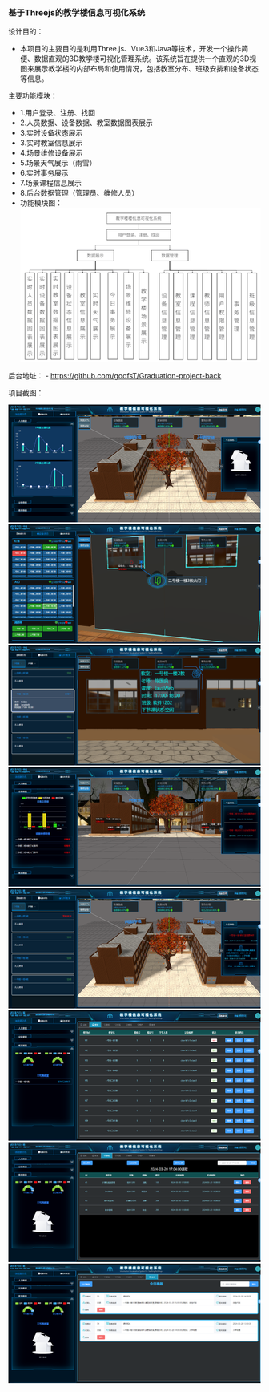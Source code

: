 ### 基于Threejs的教学楼信息可视化系统

设计目的：
- 本项目的主要目的是利用Three.js、Vue3和Java等技术，开发一个操作简便、数据直观的3D教学楼可视化管理系统。该系统旨在提供一个直观的3D视图来展示教学楼的内部布局和使用情况，包括教室分布、班级安排和设备状态等信息。

主要功能模块：
   - 1.用户登录、注册、找回
   - 2.人员数据、设备数据、教室数据图表展示
   - 3.实时设备状态展示
   - 3.实时教室信息展示
   - 4.场景维修设备展示
   - 5.场景天气展示（雨雪）
   - 6.实时事务展示
   - 7.场景课程信息展示
   - 8.后台数据管理（管理员、维修人员）
   - 功能模块图：![img](./app-images/img_8.png)

后台地址：
    - https://github.com/goofsT/Graduation-project-back

项目截图：

![img](./app-images/img.png)
![img](./app-images/img_1.png)
![img](./app-images/img_2.png)
![img](./app-images/img_3.png)
![img](./app-images/img_4.png)
![img](./app-images/img_5.png)
![img](./app-images/img_6.png)
![img](./app-images/img_7.png)